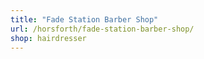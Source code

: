 ```yaml
---
title: "Fade Station Barber Shop"
url: /horsforth/fade-station-barber-shop/
shop: hairdresser
---
```

